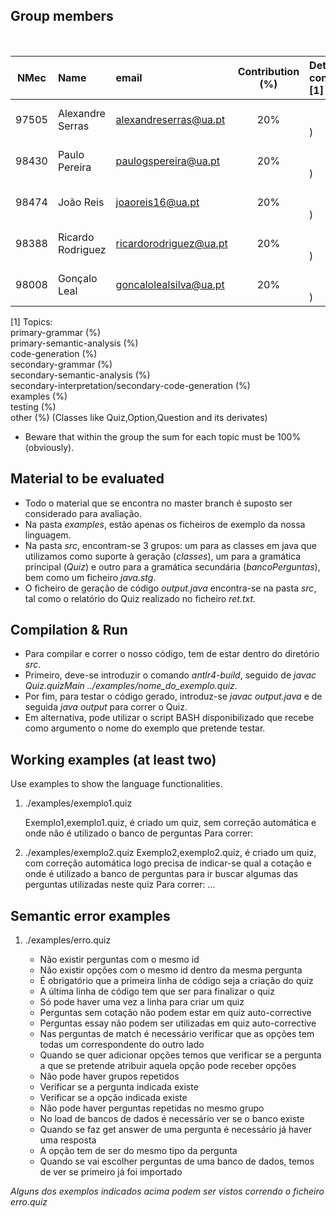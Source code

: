 ## Group members
&nbsp;

| NMec | Name | email | Contribution (%) | Detailed contribution [1]
|:-:|:--|:--|:-:|:--|
| 97505 | Alexandre Serras   | alexandreserras@ua.pt | 20% | <br><br>)|
| 98430 | Paulo Pereira      | paulogspereira@ua.pt  | 20% | <br><br>)|
| 98474 | João Reis          | joaoreis16@ua.pt  | 20% | <br><br>)|
| 98388 | Ricardo Rodriguez  | ricardorodriguez@ua.pt | 20% | <br><br>)|
| 98008 | Gonçalo Leal       | goncalolealsilva@ua.pt | 20% | <br><br>)|

[1] Topics:<br>
   primary-grammar (%)<br>primary-semantic-analysis (%)<br>code-generation (%)<br>secondary-grammar (%)<br>secondary-semantic-analysis (%)<br>secondary-interpretation/secondary-code-generation (%)<br>examples (%)<br>testing (%)<br>other (%) (Classes like Quiz,Option,Question and its derivates)

- Beware that within the group the sum for each topic must be 100% (obviously).

## Material to be evaluated

- Todo o material que se encontra no master branch é suposto ser considerado para avaliação.
- Na pasta *examples*, estão apenas os ficheiros de exemplo da nossa linguagem.
- Na pasta *src*, encontram-se 3 grupos: um para as classes em java que utilizamos como suporte à geração (*classes*), um para a gramática principal (*Quiz*) e outro para a gramática secundária (*bancoPerguntas*), bem como um ficheiro *java.stg*.
- O ficheiro de geração de código *output.java* encontra-se na pasta *src*, tal como o relatório do Quiz realizado no ficheiro *ret.txt*.

## Compilation & Run

- Para compilar e correr o nosso código, tem de estar dentro do diretório *src*.
- Primeiro, deve-se introduzir o comando *antlr4-build*, seguido de *javac Quiz.quizMain ../examples/nome_do_exemplo.quiz*.
- Por fim, para testar o código gerado, introduz-se *javac output.java* e de seguida *java output* para correr o Quiz.
- Em alternativa, pode utilizar o script BASH disponibilizado que recebe como argumento o nome do exemplo que pretende testar.

## Working examples (at least two)

Use examples to show the language functionalities.

1. ./examples/exemplo1.quiz

    Exemplo1,exemplo1.quiz, é criado um quiz, sem correção automática e onde não é utilizado o banco de perguntas
    Para correr:
         

2. ./examples/exemplo2.quiz
     Exemplo2,exemplo2.quiz, é criado um quiz, com correção automática logo precisa de indicar-se qual a cotação
     e onde  é utilizado a banco de perguntas para ir buscar algumas das perguntas utilizadas neste quiz
       Para correr:
...

## Semantic error examples

1. ./examples/erro.quiz

    - Não existir perguntas com o mesmo id
    - Não existir opções com o mesmo id dentro da mesma pergunta
    - É obrigatório que a primeira linha de código seja a criação do quiz
    - A última linha de código tem que ser para finalizar o quiz
    - Só pode haver uma vez a linha para criar um quiz
    - Perguntas sem cotação não podem estar em quiz auto-corrective
    - Perguntas essay não podem ser utilizadas em quiz auto-corrective
    - Nas perguntas de match é necessário verificar que as opções tem todas um correspondente do outro lado
    - Quando se quer adicionar opções temos que verificar se a pergunta a que se pretende atribuir aquela opção pode receber opções
    - Não pode haver grupos repetidos
    - Verificar se a pergunta indicada  existe
    - Verificar se a opção indicada existe
    - Não pode haver perguntas repetidas no mesmo grupo
    - No load de bancos de dados é necessário ver se o banco existe
    - Quando se faz get answer de uma pergunta é necessário já haver uma resposta
    - A opção tem de ser do mesmo tipo da pergunta
    - Quando se vai escolher perguntas de uma banco de dados, temos de ver se primeiro já foi importado
    
*Alguns dos exemplos indicados acima podem ser vistos correndo o ficheiro erro.quiz*

